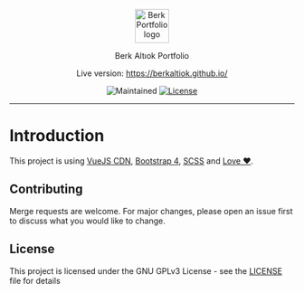 <p align="center"><a href="https://berk.pw" target="_blank"><img height="60" src="https://i.ibb.co/b1pYvNV/BERK-ALTIOK.png" alt="Berk Portfolio logo"></a></p>

<p align="center">Berk Altıok Portfolio</p>
<p align="center">Live version: <a href="https://berkaltiok.github.io/" target="_blank">https://berkaltiok.github.io/</a></p>
<p align="center">
<img src="https://img.shields.io/maintenance/yes/2021?style=for-the-badge" alt="Maintained">
<a href="https://github.com/berkaltiok/berkaltiok.github.io/blob/master/LICENSE"><img src="https://img.shields.io/github/license/berkaltiok/berkaltiok.github.io?style=for-the-badge" alt="License"></a>
</p>

---

# Introduction

This project is using <a href="https://vuejs.org/" target="_blank">VueJS CDN</a>, <a href="https://getbootstrap.com" target="_blank">Bootstrap 4</a>, <a href="https://sass-lang.com" target="_blank">SCSS</a> and <a href="https://berk.pw" target="_blank">Love ❤️</a>.

## Contributing

Merge requests are welcome. For major changes, please open an issue first to discuss what you would like to change.

## License

This project is licensed under the GNU GPLv3 License - see the [LICENSE](LICENSE) file for details
